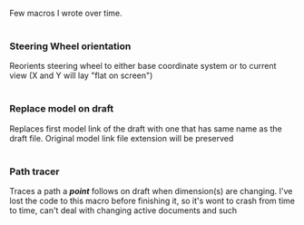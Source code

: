 Few macros I wrote over time.
<br><br>
### Steering Wheel orientation
Reorients steering wheel to either base coordinate system or to current view (X and Y will lay "flat on screen")
<br><br>
### Replace model on draft
Replaces first model link of the draft with one that has same name as the draft file. Original model link file extension will be preserved
<br><br>
### Path tracer
Traces a path a **_point_** follows on draft when dimension(s) are changing. I've lost the code to this macro before finishing it, so it's wont to crash from time to time, can't deal with changing active documents and such
